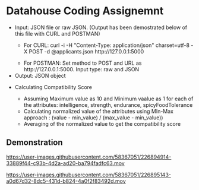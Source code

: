 # Datahouse Coding Assignemnt

<ul>
<li>Input: JSON file or raw JSON. (Output has been demostrated below of this file with CURL and POSTMAN)</li>
  <ul>
    <li>
      For CURL: curl -i -H "Content-Type: application/json" charset=utf-8 -X POST -d @applicants.json http://127.0.0.1:5000
    </li>
    </ul>
  <ul>
    <li>
    For POSTMAN: Set method to POST and URL as http://127.0.0.1:5000. Input type: raw and JSON
     </li>
</ul>
  <li>Output: JSON object</li>
</ul>

<ul>
  <li>Calculating Compatibility Score  </li>
  <ul>
    <li> Assuming Maximum value as 10 and Minimum vaalue as 1 for each of the attributes: intelligence, strength, endurance, spicyFoodTolerance </li>
    <li>Calculating normalized value of the attributes using MIn-Max approach : (value - min_value) / (max_value - min_value))</li>
    <li>Averaging of the normalized value to get the compatibility score</li>
  </ul>
</ul>


## Demonstration
https://user-images.githubusercontent.com/58367051/226894914-33889f44-c93b-4d2a-ad20-ba794fadfc63.mov



https://user-images.githubusercontent.com/58367051/226895143-a0d67d32-8dc5-431d-b824-4a0f2f83492d.mov

